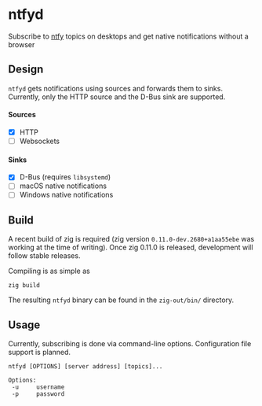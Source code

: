 # ntfyd

Subscribe to [ntfy](https://ntfy.sh) topics on desktops and get native
notifications without a browser

## Design

`ntfyd` gets notifications using sources and forwards them to
sinks. Currently, only the HTTP source and the D-Bus sink are
supported.

#### Sources

- [x] HTTP
- [ ] Websockets

#### Sinks

- [x] D-Bus (requires `libsystemd`)
- [ ] macOS native notifications
- [ ] Windows native notifications

## Build

A recent build of zig is required (zig version
`0.11.0-dev.2680+a1aa55ebe` was working at the time of writing). Once
zig 0.11.0 is released, development will follow stable releases.

Compiling is as simple as

```
zig build
```

The resulting `ntfyd` binary can be found in the `zig-out/bin/`
directory.

## Usage

Currently, subscribing is done via command-line options. Configuration
file support is planned.

```
ntfyd [OPTIONS] [server address] [topics]...

Options:
 -u     username
 -p     password
```
